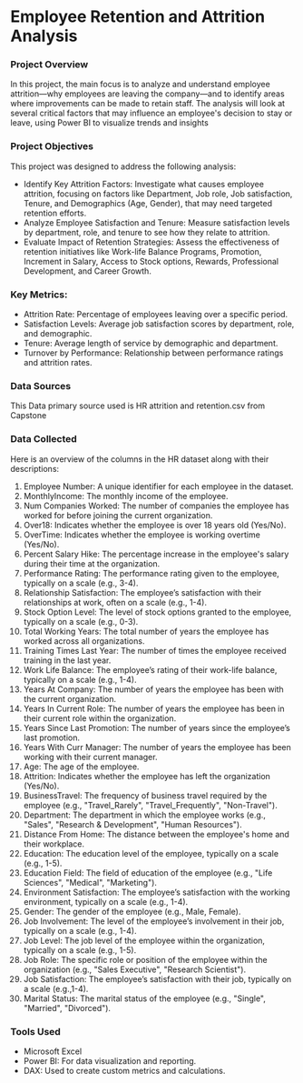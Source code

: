 # Employee Retention and Attrition Analysis

### Project Overview

In this project, the main focus is to analyze and understand employee attrition—why employees are leaving the company—and to identify areas where improvements can be made to retain staff. The analysis will look at several critical factors that may influence an employee's decision to stay or leave, using Power BI to visualize trends and insights

### Project Objectives
This project was designed to address the following analysis:

- Identify Key Attrition Factors: Investigate what causes employee attrition, focusing on factors like Department, Job role, Job satisfaction, Tenure, and Demographics (Age, Gender), that may need targeted retention efforts.
- Analyze Employee Satisfaction and Tenure: Measure satisfaction levels by department, role, and tenure to see how they relate to attrition.
- Evaluate Impact of Retention Strategies: Assess the effectiveness of retention initiatives like Work-life Balance Programs, Promotion, Increment in Salary, Access to Stock options, Rewards, Professional Development, and Career Growth.

### Key Metrics:
- Attrition Rate: Percentage of employees leaving over a specific period.
- Satisfaction Levels: Average job satisfaction scores by department, role, and demographic.
- Tenure: Average length of service by demographic and department.
- Turnover by Performance: Relationship between performance ratings and attrition rates.

### Data Sources
This Data primary source used is HR attrition and retention.csv from Capstone

### Data Collected
Here is an overview of the columns in the HR dataset along with their descriptions: 
1. Employee Number: A unique identifier for each employee in the dataset. 
2. MonthlyIncome: The monthly income of the employee. 
4. Num Companies Worked: The number of companies the employee has worked for before joining the 
current organization. 
5. Over18: Indicates whether the employee is over 18 years old (Yes/No). 
6. OverTime: Indicates whether the employee is working overtime (Yes/No). 
7. Percent Salary Hike: The percentage increase in the employee's salary during their time at the 
organization. 
8. Performance Rating: The performance rating given to the employee, typically on a scale (e.g., 3-4). 
9. Relationship Satisfaction: The employee’s satisfaction with their relationships at work, often on a scale 
(e.g., 1-4). 
11. Stock Option Level: The level of stock options granted to the employee, typically on a scale (e.g., 0-3). 
12. Total Working Years: The total number of years the employee has worked across all organizations. 
13. Training Times Last Year: The number of times the employee received training in the last year. 
14. Work Life Balance: The employee’s rating of their work-life balance, typically on a scale (e.g., 1-4). 
15. Years At Company: The number of years the employee has been with the current organization. 
16. Years In Current Role: The number of years the employee has been in their current role within the organization. 
17. Years Since Last Promotion: The number of years since the employee’s last promotion. 
18. Years With Curr Manager: The number of years the employee has been working with their current 
manager. 
19. Age: The age of the employee. 
20. Attrition: Indicates whether the employee has left the organization (Yes/No). 
21. BusinessTravel: The frequency of business travel required by the employee (e.g., "Travel_Rarely", "Travel_Frequently", "Non-Travel"). 
23. Department: The department in which the employee works (e.g., "Sales", "Research & Development", "Human Resources"). 
24. Distance From Home: The distance between the employee's home and their workplace. 
25. Education: The education level of the employee, typically on a scale (e.g., 1-5). 
26. Education Field: The field of education of the employee (e.g., "Life Sciences", "Medical", 
"Marketing"). 
27. Environment Satisfaction: The employee’s satisfaction with the working environment, typically on a scale (e.g., 1-4). 
28. Gender: The gender of the employee (e.g., Male, Female). 
30. Job Involvement: The level of the employee’s involvement in their job, typically on a scale (e.g., 1-4). 
31. Job Level: The job level of the employee within the organization, typically on a scale (e.g.,
1-5). 
33. Job Role: The specific role or position of the employee within the organization (e.g., "Sales 
Executive", "Research Scientist"). 
34. Job Satisfaction: The employee’s satisfaction with their job, typically on a scale (e.g.,1-4). 
35. Marital Status: The marital status of the employee (e.g., "Single", "Married", "Divorced").

### Tools Used
- Microsoft Excel
- Power BI: For data visualization and reporting.
- DAX: Used to create custom metrics and calculations.
